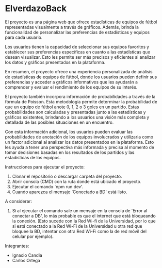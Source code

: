 # ElverdazoBack
El proyecto es una página web que ofrece estadísticas de equipos de fútbol representadas visualmente a través de gráficos. Además, brinda la funcionalidad de personalizar las preferencias de estadísticas y equipos para cada usuario.

Los usuarios tienen la capacidad de seleccionar sus equipos favoritos y establecer sus preferencias específicas en cuanto a las estadísticas que desean visualizar. Esto les permite ser más precisos y eficientes al analizar los datos y gráficos presentados en la plataforma.

En resumen, el proyecto ofrece una experiencia personalizada de análisis de estadísticas de equipos de fútbol, donde los usuarios pueden definir sus preferencias y acceder a gráficos informativos que les ayudarán a comprender y evaluar el rendimiento de los equipos de su interés.

El proyecto también incorpora información de probabilidades a través de la fórmula de Poisson. Esta metodología permite determinar la probabilidad de que un equipo de fútbol anote 0, 1, 2 o 3 goles en un partido. Estas probabilidades son calculadas y presentadas junto a las estadísticas y gráficos existentes, brindando a los usuarios una visión más completa y detallada de las posibles situaciones en un encuentro.

Con esta información adicional, los usuarios pueden evaluar las probabilidades de anotación de los equipos involucrados y utilizarla como un factor adicional al analizar los datos presentados en la plataforma. Esto les ayuda a tener una perspectiva más informada y precisa al momento de tomar decisiones basadas en los resultados de los partidos y las estadísticas de los equipos.

Instrucciones para ejecutar el proyecto:
1. Clonar el repositorio o descargar carpeta del proyecto.
2. Abrir consola (CMD) con la ruta donde está ubicado el proyecto.
3. Ejecutar el comando 'npm run dev'.
4. Cuando aparezca el mensaje 'Conectado a BD' está listo.

A considerar:
1. Si al ejecutar el comando sale un mensaje en la consola de 'Error al conectar a DB', lo más probable es que el internet que está bloqueando la conexión. (Esto sucede con la Red Wi-fi de la Universidad, por lo que si está conectado a la Red Wi-Fi de la Universidad u otra red que bloquee la BD, intentar con otra Red Wi-Fi como la de red móvil del celular por ejemplo).

Integrantes:
- Ignacio Candia
- Carlos Ortega
